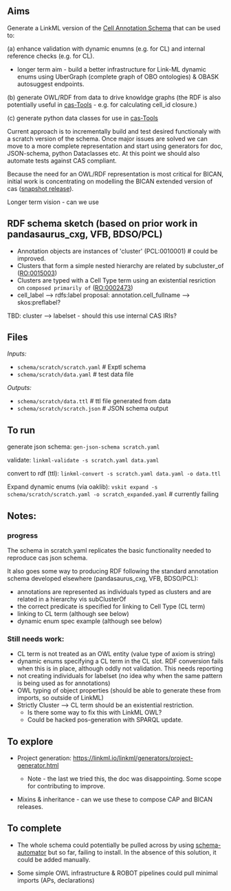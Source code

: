 ## Aims

Generate a LinkML version of the [Cell Annotation Schema](https://github.com/cellannotation/cell-annotation-schema) that can be used to:

(a) enhance validation with dynamic enumns (e.g. for CL) and internal reference checks (e.g. for CL).
  - longer term aim - build a better infrastructure for Link-ML dynamic enums using UberGraph (complete graph of OBO ontologies) & OBASK autosuggest endpoints.

(b) generate OWL/RDF from data to drive knowldge graphs (the RDF is also potentially useful in [cas-Tools](https://github.com/cellannotation/cas-tools) - e.g. for calculating cell_id closure.)

(c) generate python data classes for use in [cas-Tools](https://github.com/cellannotation/cas-tools)

Current approach is to incrementally build and test desired functionaly with a scratch version of the schema.
Once major issues are solved we can move to a more complete representation and start using generators for doc, JSON-schema, python Dataclasses etc. 
At this point we should also automate tests against CAS compliant.

Because the need for an OWL/RDF representation is most critical for BICAN, initial work is concentrating on modelling the BICAN extended version of cas ([snapshot release](https://github.com/cellannotation/cell-annotation-schema/releases/tag/untagged-1fcd76c4bd60071caa66)).

Longer term vision - can we use

## RDF schema sketch (based on prior work in pandasaurus_cxg, VFB, BDSO/PCL)

- Annotation objects are instances of 'cluster' (PCL:0010001)  # could be improved.
- Clusters that form a simple nested hierarchy are related by subcluster_of ([RO:0015003](https://www.ebi.ac.uk/ols4/ontologies/ro/properties/http%253A%252F%252Fpurl.obolibrary.org%252Fobo%252FRO_0015003))
- Clusters are typed with a Cell Type term using an existential resriction on `composed primarily of` ([RO:0002473](https://www.ebi.ac.uk/ols4/ontologies/ro/properties/http%253A%252F%252Fpurl.obolibrary.org%252Fobo%252FRO_0002473))
- cell_label --> rdfs:label
proposal: annotation.cell_fullname --> skos:preflabel?

TBD: cluster --> labelset - should this use internal CAS IRIs?

## Files

*Inputs:*

- `schema/scratch/scratch.yaml` # Exptl schema
- `schema/scratch/data.yaml` # test data file
    
*Outputs:*

- `schema/scratch/data.ttl` # ttl file generated from data 
- `schema/scratch/scratch.json` # JSON schema output


## To run

generate json schema: `gen-json-schema scratch.yaml`

validate: `linkml-validate -s scratch.yaml data.yaml`

convert to rdf (ttl): `linkml-convert -s scratch.yaml data.yaml -o data.ttl`

Expand dynamic enums (via oaklib): 
    `vskit expand -s schema/scratch/scratch.yaml -o scratch_expanded.yaml` # currently failing

## Notes:

### progress
The schema in scratch.yaml replicates the basic functionality needed to reproduce cas json schema.

It also goes some way to producing RDF following the standard annotation schema developed elsewhere
(pandasaurus_cxg, VFB, BDSO/PCL):
  - annotations are represented as individuals typed as clusters and are related in a hierarchy vis subClusterOf
  - the correct predicate is specified for linking to Cell Type (CL term)
  - linking to CL term (although see below)
  - dynamic enum spec example (although see below)

### Still needs work:
  - CL term is not treated as an OWL entity (value type of axiom is string)
  - dynamic enums specifying a CL term in the CL slot.  RDF conversion fails when this is in place, although oddly not  validation. This needs reporting
  - not creating individuals for labelset (no idea why when the same pattern is being used as for annotations)
  - OWL typing of object properties (should be able to generate these from imports, so outside of LinkML)
  - Strictly Cluster --> CL term should be an existential restriction.  
    - Is there some way to fix this with LinkML OWL?
    - Could be hacked pos-generation with SPARQL update.

## To explore

- Project generation: https://linkml.io/linkml/generators/project-generator.html
   - Note - the last we tried this, the doc was disappointing.  Some scope for contributing to improve.

- Mixins & inheritance - can we use these to compose CAP and BICAN releases.

## To complete

- The whole schema could potentially be pulled across by using 
[schema-automator](https://linkml.io/schema-automator/packages/importers.html#importing-from-json-schema) but so far, 
failing to install.  In the absence of this solution, it could be added manually.

- Some simple OWL infrastructure & ROBOT pipelines could pull minimal imports (APs, declarations)
